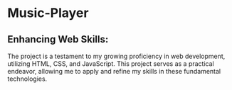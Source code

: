 # Music-Player
## Enhancing Web Skills:

The project is a testament to my growing proficiency in web development, utilizing HTML, CSS, and JavaScript. This project serves as a practical endeavor, allowing me to apply and refine my skills in these fundamental technologies.
